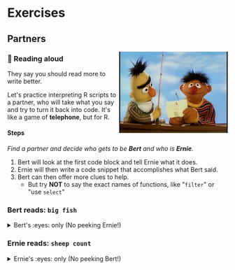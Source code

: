 # Exercises


## Partners

<img src="../../images/bert_ernie.jpg" width=248 align="right" />

### :book: Reading aloud

They say you should read more to write better.  

Let's practice interpreting R scripts to a partner, who will take what you say and try to turn it back into code. It's like a game of **telephone**, but for R.

#### Steps

_Find a partner and decide who gets to be **Bert** and who is **Ernie**._

1. Bert will look at the first code block and tell Ernie what it does.
1. Ernie will then write a code snippet that accomplishes what Bert said.
1. Bert can then offer more clues to help.
    - But try **NOT** to say the exact names of functions, like "`filter`" or "use `select`"

### Bert reads: `big fish`

<details>

<summary> Bert's :eyes: only (No peeking Ernie!) </summary>
    
```r

library(readr)

fishes <- read_csv("lake_superior_fish.csv")

big_fishes <- filter(fishes, length > 20)
 
```

> **Example reading**  
> *Load the package "readr". Then read in the Lake Superior fish data stored in a .csv file and name the data "fishes". Create a new table called "big_fishes" by pulling out only fish that are longer than 20 inches.*

</details>

### Ernie reads: `sheep count`

<details>

<summary> Ernie's :eyes: only (No peeking Bert!) </summary>
    
```r

library(readr)

fishes <- read_csv("lake_superior_fish.csv")

big_fishes <- filter(fishes, length > 20)
 
```


> <details> <summary>Example</summary>
> 
> *Load the package "readr". Then read in the Lake Superior fish data stored in a .csv file and name the data "fishes". Create a new table called "big_fishes" by pulling out only fish that are longer than 20 inches.*
>
> </details>
> </details>
